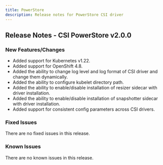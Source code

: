 ```yaml
---
title: PowerStore
description: Release notes for PowerStore CSI driver
---
```


## Release Notes - CSI PowerStore v2.0.0

### New Features/Changes

- Added support for Kubernetes v1.22.
- Added support for OpenShift 4.8.
- Added the ability to change log level and log format of CSI driver and change them dynamically.
- Added the ability to configure kubelet directory path.
- Added the ability to enable/disable installation of resizer sidecar with driver installation.
- Added the ability to enable/disable installation of snapshotter sidecar with driver installation.
- Added support for consistent config parameters across CSI drivers.

### Fixed Issues

There are no fixed issues in this release.

### Known Issues

There are no known issues in this release.
